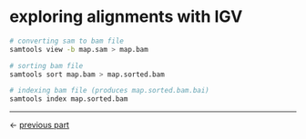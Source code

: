 # exploring alignments with IGV

```sh
# converting sam to bam file
samtools view -b map.sam > map.bam

# sorting bam file
samtools sort map.bam > map.sorted.bam

# indexing bam file (produces map.sorted.bam.bai)
samtools index map.sorted.bam
```
___

$\leftarrow$ [previous part](note2.md)